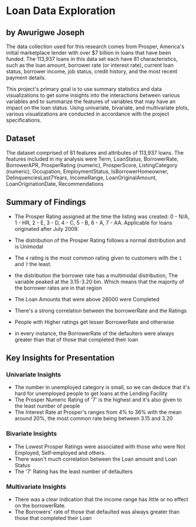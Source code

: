 # Loan Data Exploration
## by Awurigwe Joseph

The data collection used for this research comes from Prosper, America's initial marketplace lender with over $7 billion in loans that have been funded. The 113,937 loans in this data set each have 81 characteristics, such as the loan amount, borrower rate (or interest rate), current loan status, borrower income, job status, credit history, and the most recent payment details.

This project's primary goal is to use summary statistics and data visualizations to get some insights into the interactions between various variables and to summarize the features of variables that may have an impact on the loan status. Using univariate, bivariate, and multivariate plots, various visualizations are conducted in accordance with the project specifications.

## Dataset

The dataset comprised of 81 features and attributes of 113,937 loans. The features included in my analysis were Term, LoanStatus, BorrowerRate, BorrowerAPR, ProsperRating (numeric), ProsperScore, ListingCategory (numeric), Occupation, EmploymentStatus, IsBorrowerHomeowner, DelinquenciesLast7Years, IncomeRange, LoanOriginalAmount, LoanOriginationDate, Recommendations


## Summary of Findings
- The  Prosper Rating assigned at the time the listing was created: 0 - N/A, 1 - HR, 2 - E, 3 - D, 4 - C, 5 - B, 6 - A, 7 - AA.  Applicable for loans originated after July 2009.

- The distribution of the Prosper Rating follows a normal distribution and is Unimodal
- The `4` rating is the most common rating given to customers with the `1` and `7` the least.
- the distribution the borrower rate has a multimodal distribution, The variable peaked at the 3.15-3.20 bin. Which means that the majority of the borrower rates are in that region
- The Loan Amounts that were above 26000 were Completed
- There's a strong correlation between the borrowerRate and the Ratings
- People with Higher ratings get lesser BorrowerRate and otherwise
- in every instance, the BorrowerRate of the defaulters were always greater than that of those that completed their loan

## Key Insights for Presentation

### Univariate Insights
- The number in unemployed category is small, so we can deduce that it's hard for unemployed people to get loans at the Lending Facility
- The Prosper Numeric Rating of '7' is the highest and it's also given to the least number of people
- The Interest Rate at Prosper's ranges from 4% to 36% with the mean around 20%, the most common rate being between 3.15 and 3.20

### Bivariate Insights
- The Lowest Prosper Ratings were associated with those who were Not Employed, Self-employed and others.
- There wasn't much correlation between the Loan amount and Loan Status
- The '7' Rating has the least number of defaulters 

### Multivariate Insights
- There was a clear indication that the income range has little or no effect on the borrowerRate.
- The Borrowers' rate of those that defaulted was always greater than those that completed their Loan
